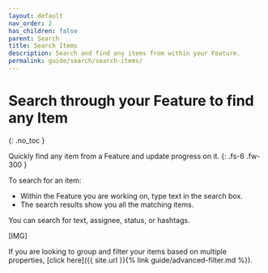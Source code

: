 ```yaml
---
layout: default
nav_order: 2
has_children: false
parent: Search
title: Search Items
description: Search and find any items from within your Feature.
permalink: guide/search/search-items/
---
```

# Search through your Feature to find any Item
{: .no_toc }

Quickly find any item from a Feature and update progress on it.
{: .fs-6 .fw-300 }

To search for an item:
- Within the Feature you are working on, type text in the search box. 
- The search results show you all the matching items. 

You can search for text, assignee, status, or hashtags.

[IMG]

If you are looking to group and filter your items based on multiple properties, [click here]({{ site.url }}{% link guide/advanced-filter.md %}).